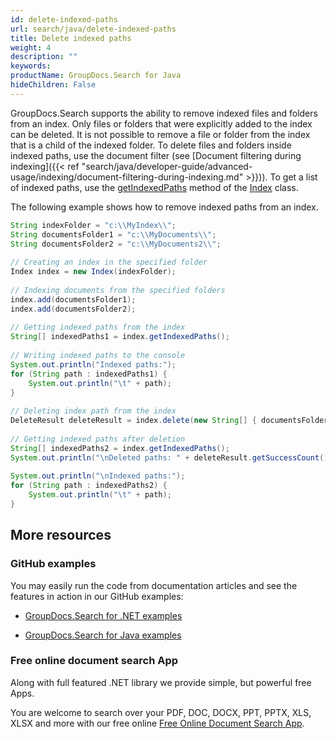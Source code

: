 ```yaml
---
id: delete-indexed-paths
url: search/java/delete-indexed-paths
title: Delete indexed paths
weight: 4
description: ""
keywords: 
productName: GroupDocs.Search for Java
hideChildren: False
---
```

GroupDocs.Search supports the ability to remove indexed files and folders from an index. Only files or folders that were explicitly added to the index can be deleted. It is not possible to remove a file or folder from the index that is a child of the indexed folder. To delete files and folders inside indexed paths, use the document filter (see [Document filtering during indexing]({{< ref "search/java/developer-guide/advanced-usage/indexing/document-filtering-during-indexing.md" >}})). To get a list of indexed paths, use the [getIndexedPaths](https://apireference.groupdocs.com/search/java/com.groupdocs.search/Index#getIndexedPaths()) method of the [Index](https://apireference.groupdocs.com/search/java/com.groupdocs.search/Index) class.

The following example shows how to remove indexed paths from an index.



```java
String indexFolder = "c:\\MyIndex\\";
String documentsFolder1 = "c:\\MyDocuments\\";
String documentsFolder2 = "c:\\MyDocuments2\\";
 
// Creating an index in the specified folder
Index index = new Index(indexFolder);
 
// Indexing documents from the specified folders
index.add(documentsFolder1);
index.add(documentsFolder2);
 
// Getting indexed paths from the index
String[] indexedPaths1 = index.getIndexedPaths();
 
// Writing indexed paths to the console
System.out.println("Indexed paths:");
for (String path : indexedPaths1) {
    System.out.println("\t" + path);
}
 
// Deleting index path from the index
DeleteResult deleteResult = index.delete(new String[] { documentsFolder1 }, new UpdateOptions());
 
// Getting indexed paths after deletion
String[] indexedPaths2 = index.getIndexedPaths();
System.out.println("\nDeleted paths: " + deleteResult.getSuccessCount());
 
System.out.println("\nIndexed paths:");
for (String path : indexedPaths2) {
    System.out.println("\t" + path);
}
```

## More resources

### GitHub examples

You may easily run the code from documentation articles and see the features in action in our GitHub examples:

*   [GroupDocs.Search for .NET examples](https://github.com/groupdocs-search/GroupDocs.Search-for-.NET)
    
*   [GroupDocs.Search for Java examples](https://github.com/groupdocs-search/GroupDocs.Search-for-Java)
    

### Free online document search App

Along with full featured .NET library we provide simple, but powerful free Apps.

You are welcome to search over your PDF, DOC, DOCX, PPT, PPTX, XLS, XLSX and more with our free online [Free Online Document Search App](https://products.groupdocs.app/search).
